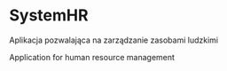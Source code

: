 # SystemHR
Aplikacja pozwalająca na zarządzanie zasobami ludzkimi

Application for human resource management 
